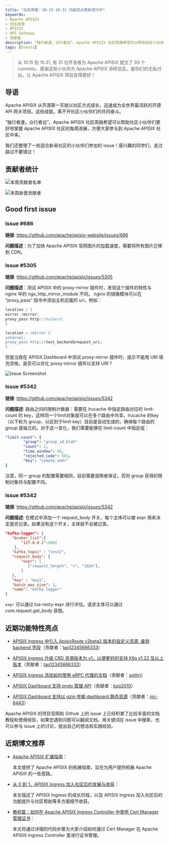 ```yaml
---
title: "社区周报｜10.15-10.31 功能亮点更新进行中"
keywords: 
- Apache APISIX
- 社区周报
- APISIX
- API Gateway
- 贡献者
description: “独行者速，众行者远”。Apache APISIX 社区周报希望可以帮助社区小伙伴们更好地掌握 Apache APISIX 社区的每周进展，方便大家参与到 Apache APISIX 社区中来。
tags: [Events]
---
```


> 从 10.15 到 10.31, 有 31 位开发者为 Apache APISIX 提交了 93 个 commits。感谢这些小伙伴为 Apache APISIX 添砖加瓦，是你们的无私付出，让 Apache APISIX 项目变得更好！

<!--truncate-->

## 导语

Apache APISIX 从开源第一天就以社区方式成长，迅速成为全世界最活跃的开源 API 网关项目。这些成就，离不开社区小伙伴们的共同奋斗。

“独行者速，众行者远”。Apache APISIX 社区周报希望可以帮助社区小伙伴们更好地掌握 Apache APISIX 社区的每周进展，方便大家参与到 Apache APISIX 社区中来。

我们还整理了一些适合新来社区的小伙伴们参加的 issue！感兴趣的同学们，走过路过不要错过！

## 贡献者统计

![本周贡献者名单](https://static.apiseven.com/202108/1635733917405-d05ace3d-614a-4e82-bc6b-6a941a2d2281.png)

![本周新晋贡献者](https://static.apiseven.com/202108/1635733917418-d6571655-be42-4819-a9bd-1440d69f4877.31)

## Good first issue

### Issue #686

**链接**: https://github.com/apache/apisix-website/issues/686

**问题描述**：为了加快 Apache APISIX 官网图片的加载速度，需要将所有图片迁移到 CDN。

### Issue #5305

**链接**: https://github.com/apache/apisix/issues/5305

**问题描述**：测试 APISIX 中的 proxy-mirror 插件时，发现这个插件的特性与 nginx 中的 ngx_http_mirror_module 不同。 nginx 的镜像模块可以在 “proxy_pass” 指令中添加主机后面的 uri，例如：

```Groovy
location / {
mirror /mirror;
proxy_pass http://backend;
}

location = /mirror {
internal;
proxy_pass http://test_backend$request_uri;
}
```

但是当我在 APISIX Dashboard 中测试 proxy-mirror 插件时，提示不能用 URI 填充空格。是否可以优化 proxy-mirror 插件以支持 URI？

![Issue Screenshot](https://static.apiseven.com/202108/1635734126653-8fe4c1e7-5b9a-4e78-b747-fb30cbae7f36.png)

### Issue #5342

**链接**: https://github.com/apache/apisix/issues/5342

**问题描述**: 路由之间的限制计数器：需要在 lrucache 中指定路由对应的 limit-count 的 key，这样同一个limit对象就可以在多个路由中共享。lrucache 的key（以下称为 group，以区别于limit key）目前是自动生成的，确保每个路由的 group 是独立的。对于这一变化，我们需要能够在 limit-count 中指定组：

```yaml
"limit-count": {
        "group": "group_id_blah"
        "count": 2,
        "time_window": 60,
        "rejected_code": 503,
        "key": "remote_addr"
}
```

注意，同一 group 的配置需要相同，目前需要调用者保证，否则 group 获得的限制对象将与配置不同。

### Issue #5342

**链接**: https://github.com/apache/apisix/issues/5342

**问题描述**: 在模式中添加一个 request_body 开关，每个主体可以被 expr 用来决定是否记录。如果没有这个开关，主体就不会被记录。

```json
"kafka-logger": {
   "broker_list":{
       "127.0.0.1":9092
    },
   "kafka_topic" : "test2",
   "request_body": {
       "expr": [
          ["request_length", "<", "1024"],
       ]
   },
   "key" : "key1",
   "batch_max_size": 1,
   "name": "kafka logger"
}
```

`expr` 可以通过 lua-resty-expr 进行评估。请求主体可以通过 core.request.get_body 获取。

## 近期功能特性亮点

- [APISIX Ingress 中引入 ApisixRoute v2beta2 版本的自定义资源, 废弃 backend 字段](https://github.com/apache/apisix-ingress-controller/pull/698)（贡献者：[tao12345666333](https://github.com/tao12345666333)）

- [APISIX Ingress 升级 CRD 资源版本为 v1，以便更好的支持 K8s v1.22 及以上版本](https://github.com/apache/apisix-ingress-controller/pull/697)（贡献者：[tao12345666333](https://github.com/tao12345666333)）

- [APISIX Ingress 添加如何使用 gRPC 代理的文档](https://github.com/apache/apisix-ingress-controller/pull/699)（贡献者：[gxthrj](https://github.com/gxthrj)）

- [APISIX Dashboard 支持 proto 管理 API](https://github.com/apache/apisix-dashboard/pull/2099)（贡献者：[bzp2010](https://github.com/bzp2010)）

- [APISIX Dashboard 支持以 gzip 传输 dashboard 静态资源](https://github.com/apache/apisix-dashboard/pull/2178)（贡献者：[nic-6443](https://github.com/nic-6443)）

Apache APISIX 的项目官网和 Github 上的 issue 上已经积累了比较丰富的文档教程和使用经验，如果您遇到问题可以翻阅文档，用关键词在 issue 中搜索，也可以参与 issue 上的讨论，提出自己的想法和实践经验。

## 近期博文推荐

- [Apache APISIX 扩展指南](https://apisix.apache.org/zh/blog/2021/10/29/Extension-guide/)：

  本文提供了 Apache APISIX 的拓展指南，旨在为用户提供拓展 Apache APISIX 的一些思路。

- [从 0 到 1，APISIX Ingress 加入社区后的发展与收获](https://apisix.apache.org/zh/blog/2021/10/26/APISIX-Ingress/)：

  本文描述了 APISIX Ingress 的成长历程，以及 APISIX Ingress 加入社区后的功能提升与社区帮助等多方面细节收获。

- [教程篇：如何在 Apache APISIX Ingress Controller 中使用 Cert Manager 管理证书](https://apisix.apache.org/zh/blog/2021/10/22/cert-manager-in-ingress/)：

  本文将通过详细的代码步骤为大家介绍如何通过 Cert Manager 在 Apache APISIX Ingress Controller 里进行证书管理。
